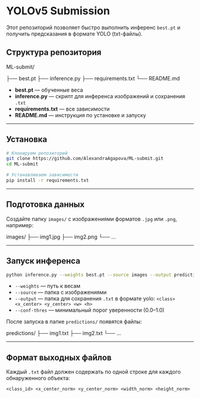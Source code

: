 # YOLOv5 Submission

Этот репозиторий позволяет быстро выполнить инференс `best.pt` и получить предсказания в формате YOLO (txt-файлы).

## Структура репозитория

ML-submit/

├── best.pt
├── inference.py
├── requirements.txt
└── README.md

- **best.pt** — обученные веса
- **inference.py** — скрипт для инференса изображений и сохранения `.txt`
- **requirements.txt** — все зависимости
- **README.md** — инструкция по установке и запуску

---

## Установка

```bash
# Клонируем репозиторий
git clone https://github.com/AlexandraAgapova/ML-submit.git
cd ML-submit

# Устанавливаем зависимости
pip install -r requirements.txt
```  

---

## Подготовка данных

Создайте папку `images/` с изображениями форматов `.jpg` или `.png`, например:

images/
├── img1.jpg
├── img2.png
└── ...

---

## Запуск инференса

```bash
python inference.py --weights best.pt --source images --output predictions --conf-thres 0.50
```

- `--weights` — путь к весам
- `--source` — папка с изображениями
- `--output` — папка для сохранения `.txt` в формате yolo: `<class> <x_center> <y_center> <w> <h>`
- `--conf-thres` — минимальный порог уверенности (0.0–1.0)

После запуска в папке `predictions/` появятся файлы:

predictions/
├── img1.txt
├── img2.txt
└── ...

---

## Формат выходных файлов

Каждый `.txt` файл должен содержать по одной строке для каждого обнаруженного объекта:

```
<class_id> <x_center_norm> <y_center_norm> <width_norm> <height_norm>
```
